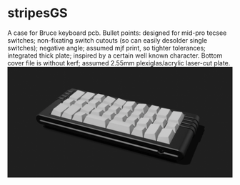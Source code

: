 # stripesGS
A case for Bruce keyboard pcb.
Bullet points: designed for mid-pro tecsee switches; non-fixating switch cutouts (so can easily desolder single switches); negative angle; assumed mjf print, so tighter tolerances; integrated thick plate; inspired by a certain well known character.
Bottom cover file is without kerf; assumed 2.55mm plexiglas/acrylic laser-cut plate.
![stripesGoodSoup](https://github.com/grezeh/stripesGS/blob/main/stripesGS%20render.png)